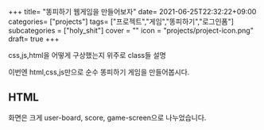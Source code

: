 +++
title= "똥피하기 웹게임을 만들어보자"
date= 2021-06-25T22:32:22+09:00
categories= ["projects"]
tags= ["프로젝트","게임","똥피하기","로그인폼"]
subcategories = ["holy_shit"]
cover = ""
icon = "projects/project-icon.png"
draft= true
+++

css,js,html을 어떻게 구상했는지 위주로
class들 설명

이번엔 html,css,js만으로 순수 똥피하기 게임을 만들어봅시다.

## HTML
화면은 크게 user-board, score, game-screen으로 나누었습니다.